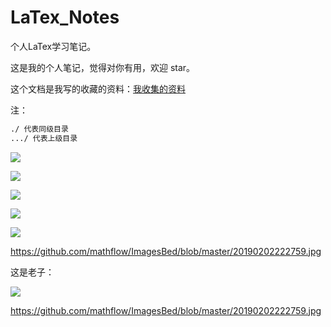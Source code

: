 # LaTex_Notes
个人LaTex学习笔记。



这是我的个人笔记，觉得对你有用，欢迎 star。

这个文档是我写的收藏的资料：[我收集的资料](./资料/我收集的学习资料.md)

注：

``` xml
./ 代表同级目录
.../ 代表上级目录
```





![](https://raw.githubusercontent.com/mathflow/ImagesBed/master/imagesTIM%E5%9B%BE%E7%89%8720180317170500.jpg?token=AilZ8moRv2Sb_fom00MC1zzvAAzB0-jmks5cVaTXwA%3D%3D)





![](https://raw.githubusercontent.com/mathflow/ImagesBed/master/5J0T%40M2%7DW8U%24GJU%7DG9NTB5N.png?token=AilZ8lolUV8GYlw4R4Bk7xtZBBnSX9jyks5cVacwwA%3D%3D)



![](https://github.com/mathflow/ImagesBed/blob/QQ图片20180209040011.jpg)

![](https://https://github.com/mathflow/ImagesBed/blob/master/QQ%E5%9B%BE%E7%89%8720180206155453.jpg)

![](https://github.com/mathflow/ImagesBed/blob/master/20190202222759.jpg)

https://github.com/mathflow/ImagesBed/blob/master/20190202222759.jpg





这是老子：

![](https://raw.githubusercontent.com/mathflow/ImagesBed/master/images/20190202224740.jpg)



https://github.com/mathflow/ImagesBed/blob/master/20190202222759.jpg